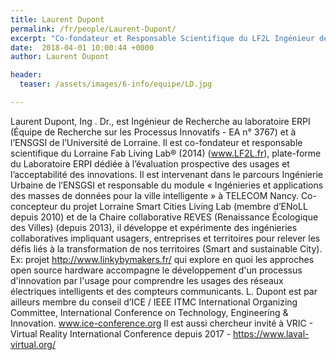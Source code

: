 ```yaml
---
title: Laurent Dupont
permalink: /fr/people/Laurent-Dupont/
excerpt: "Co-fondateur et Responsable Scientifique du LF2L Ingénieur de Recherche ERPI / ENSGSI"
date:  2018-04-01 10:00:44 +0000
author: Laurent Dupont

header:
  teaser: /assets/images/6-info/equipe/LD.jpg

---
```


Laurent Dupont, Ing . Dr., est Ingénieur de Recherche au laboratoire ERPI (Équipe de Recherche sur les Processus Innovatifs - EA n° 3767) et à l’ENSGSI de l’Université de Lorraine. Il est co-fondateur et responsable scientifique du Lorraine Fab Living Lab® (2014) (www.LF2L.fr), plate-forme du Laboratoire ERPI dédiée à l’évaluation prospective des usages et l’acceptabilité des innovations. Il est intervenant dans le parcours Ingénierie Urbaine de l’ENSGSI et responsable du module « Ingénieries et applications des masses de données pour la ville intelligente » à TELECOM Nancy. 
Co-concepteur du projet Lorraine Smart Cities Living Lab (membre d’ENoLL depuis 2010) et de la Chaire collaborative REVES (Renaissance Écologique des Villes) (depuis 2013), il développe et expérimente des ingénieries collaboratives impliquant usagers, entreprises et territoires pour relever les défis liés à la transformation de nos territoires (Smart and sustainable City). Ex: projet http://www.linkybymakers.fr/ qui explore en quoi les approches open source hardware accompagne le développement d'un processus d'innovation par l'usage pour comprendre les usages des réseaux électriques intelligents et des compteurs communicants. 
L. Dupont est par ailleurs membre du conseil d’ICE / IEEE ITMC International Organizing Committee, International Conference on Technology, Engineering & Innovation. www.ice-conference.org 
Il est aussi chercheur invité à VRIC - Virtual Reality International Conference depuis 2017 - https://www.laval-virtual.org/

